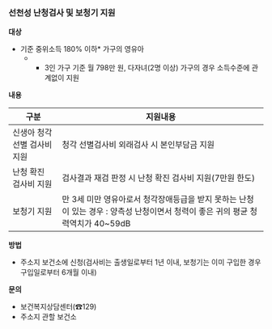 ### 선천성 난청검사 및 보청기 지원

**대상**
- 기준 중위소득 180% 이하* 가구의 영유아
  - * 3인 가구 기준 월 798만 원, 다자녀(2명 이상) 가구의 경우 소득수준에 관계없이 지원

**내용**

| 구분 | 지원내용 |
|------|-----------|
| 신생아 청각선별 검사비 지원 | 청각 선별검사비 외래검사 시 본인부담금 지원 |
| 난청 확진 검사비 지원 | 검사결과 재검 판정 시 난청 확진 검사비 지원(7만원 한도) |
| 보청기 지원 | 만 3세 미만 영유아로서 청각장애등급을 받지 못하는 난청이 있는 경우 : 양측성 난청이면서 청력이 좋은 귀의 평균 청력역치가 40~59dB |

**방법**
- 주소지 보건소에 신청(검사비는 출생일로부터 1년 이내, 보청기는 이미 구입한 경우 구입일로부터 6개월 이내)

**문의**
- 보건복지상담센터(☎129)
- 주소지 관할 보건소

